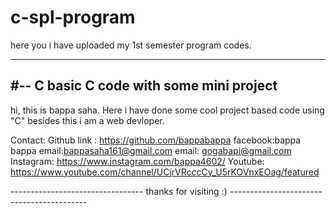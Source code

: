 # c-spl-program
here you i have uploaded my 1st semester program codes.



--------------------------    
#-- C
basic C code with some mini project
---------------------------------------------------
hi, this is bappa saha. Here i have done some cool project based code  using "C"
besides this i am a web devloper.

Contact:
Github link :  https://github.com/bappabappa
facebook:bappa bappa
email:bappasaha161@gmail.com
email: gogabapi@gmail.com
Instagram: https://www.instagram.com/bappa4602/
Youtube: https://www.youtube.com/channel/UCjrVRcccCy_U5rKOVnxEOag/featured

--------------------------------- thanks for visiting :)  ------------------------------------------

